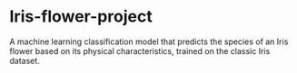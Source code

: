 # Iris-flower-project
A machine learning classification model that predicts the species of an Iris flower based on its physical characteristics, trained on the classic Iris dataset.
